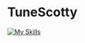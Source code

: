 # TuneScotty
[![My Skills](https://skillicons.dev/icons?i=robloxstudio,js,html,css,lua,cs,php,perl)](https://skillicons.dev)
